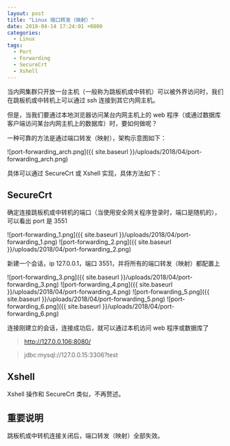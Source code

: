 ```yaml
---
layout: post
title: "Linux 端口转发（映射）"
date: 2018-04-14 17:24:01 +0800
categories:
  - Linux
tags:
  - Port
  - Forwarding
  - SecureCrt
  - Xshell
---
```


当内网集群只开放一台主机（一般称为跳板机或中转机）可以被外界访问时，我们在跳板机或中转机上可以通过 ssh 连接到其它内网主机。

但是，当我们要通过本地浏览器访问某台内网主机上的 web 程序（或通过数据库客户端访问某台内网主机上的数据库）时，要如何做呢？

一种可靠的方法是通过端口转发（映射），架构示意图如下：

<!-- more -->

![port-forwarding_arch.png]({{ site.baseurl }}/uploads/2018/04/port-forwarding_arch.png)

具体可以通过 SecureCrt 或 Xshell 实现，具体方法如下：

## SecureCrt

确定连接跳板机或中转机的端口（当使用安全网关程序登录时，端口是随机的），可以看出 port 是 3551

![port-forwarding_1.png]({{ site.baseurl }}/uploads/2018/04/port-forwarding_1.png)
![port-forwarding_2.png]({{ site.baseurl }}/uploads/2018/04/port-forwarding_2.png)

新建一个会话，ip 127.0.0.1，端口 3551，并将所有的端口转发（映射）都配置上

![port-forwarding_3.png]({{ site.baseurl }}/uploads/2018/04/port-forwarding_3.png)
![port-forwarding_4.png]({{ site.baseurl }}/uploads/2018/04/port-forwarding_4.png)
![port-forwarding_5.png]({{ site.baseurl }}/uploads/2018/04/port-forwarding_5.png)
![port-forwarding_6.png]({{ site.baseurl }}/uploads/2018/04/port-forwarding_6.png)

连接刚建立的会话，连接成功后，就可以通过本机访问 web 程序或数据库了

> http://127.0.0.106:8080/

> jdbc:mysql://127.0.0.15:3306?test

## Xshell

Xshell 操作和 SecureCrt 类似，不再赘述。

## 重要说明

跳板机或中转机连接关闭后，端口转发（映射）全部失效。

